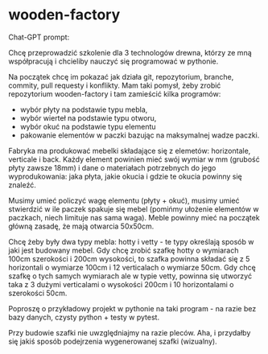 # wooden-factory

Chat-GPT prompt:

Chcę przeprowadzić szkolenie dla 3 technologów drewna, którzy ze mną współpracują 
i chcieliby nauczyć się programować w pythonie. 

Na początek chcę im pokazać jak działa git, repozytorium, branche, commity, pull requesty i konflikty. 
Mam taki pomysł, żeby zrobić repozytorium wooden-factory i tam zamieścić kilka programów: 
- wybór płyty na podstawie typu mebla, 
- wybór wierteł na podstawie typu otworu, 
- wybór okuć na podstawie typu elementu 
- pakowanie elementów w paczki bazując na maksymalnej wadze paczki. 

Fabryka ma produkować mebelki składające się z elemetów: horizontale, verticale i back. 
Każdy element powinien mieć swój wymiar w mm (grubość płyty zawsze 18mm) i dane o materiałach 
potrzebnych do jego wyprodukowania: jaka płyta, jakie okucia i gdzie te okucia powinny się znaleźć. 

Musimy umieć policzyć wagę elementu (płyty + okuć), musimy umieć stwierdzić w ile paczek spakuje się mebel 
(pomińmy ułożenie elementów w paczkach, niech limituje nas sama waga). Meble powinny mieć na początek główną zasadę, 
że mają otwarcia 50x50cm. 

Chcę żeby były dwa typy mebla: hotty i vetty - te typy określają sposób w jaki jest budowany mebel. 
Gdy chcę zrobić szafkę hotty o wymiarach 100cm szerokości i 200cm wysokości, 
to szafka powinna składać się z 5 horizontali o wymiarze 100cm i 12 verticalach o wymiarze 50cm. 
Gdy chcę szafkę o tych samych wymiarach ale w typie vetty, 
powinna się utworzyć taka z 3 dużymi verticalami o wysokości 200cm i 10 horizontalami o szerokości 50cm. 

Poproszę o przykładowy projekt w pythonie na taki program - na razie bez bazy danych, czysty python + testy w pytest. 

Przy budowie szafki nie uwzględniajmy na razie pleców. 
Aha, i przydałby się jakiś sposób podejrzenia wygenerowanej szafki (wizualny).